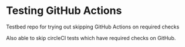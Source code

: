 # Testing GitHub Actions

Testbed repo for trying out skipping GitHub Actions on required checks

Also able to skip circleCI tests which have required checks on GitHub.
